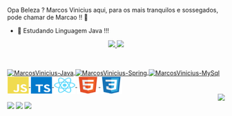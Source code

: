 Opa Beleza ? Marcos Vinicius aqui, para os mais tranquilos e sossegados, pode chamar de Marcao !! 👋

- 🌱 Estudando Linguagem Java !!!



<div align="center">
  <a href="https://github.com/MarcosVxny">
  <img height="180em" src="https://github-readme-stats.vercel.app/api?username=MarcosVinicius&show_icons=true&theme=white&include_all_commits=true&count_private=true"/>
  <img height="180em" src="https://github-readme-stats.vercel.app/api/top-langs/?username=MarcosVinicius&layout=compact&langs_count=7&theme=light"/>
</div>
  
##
<div style="display: inline_block"><br>
  <img align="center" alt="MarcosVinicius-Java" height="40" width="50" src="https://cdn.jsdelivr.net/gh/devicons/devicon/icons/java/java-original.svg" />
  <img align="center" alt="MarcosVinicius-Spring" height="40" width="50" src="https://cdn.jsdelivr.net/gh/devicons/devicon/icons/spring/spring-original.svg" />
  <img align="center" alt="MarcosVinicius-MySql" height="40" width="50"  src="https://cdn.jsdelivr.net/gh/devicons/devicon/icons/mysql/mysql-original.svg" />
  <img align="center" alt="MarcosVinicius-Js" height="40" width="50" src="https://raw.githubusercontent.com/devicons/devicon/master/icons/javascript/javascript-plain.svg">
  <img align="center" alt="MarcosVinicius-Ts" height="40" width="50" src="https://raw.githubusercontent.com/devicons/devicon/master/icons/typescript/typescript-plain.svg">
  <img align="center" alt="MarcosVinicius-React" height="40" width="50" src="https://raw.githubusercontent.com/devicons/devicon/master/icons/react/react-original.svg">
  <img align="center" alt="MarcosVinicius-HTML" height="40" width="50" src="https://raw.githubusercontent.com/devicons/devicon/master/icons/html5/html5-original.svg">
  <img align="center" alt="MarcosVinicius-CSS" height="40" width="50" src="https://raw.githubusercontent.com/devicons/devicon/master/icons/css3/css3-original.svg">
  
</div>
  
 <div align="right">
  <img src="https://emojipedia-us.s3.dualstack.us-west-1.amazonaws.com/thumbs/160/samsung/265/technologist-medium-dark-skin-tone_1f9d1-1f3fe-200d-1f4bb.png">
 </div>
 
  
<div>
   <a href="https://www.linkedin.com/in/marcosvxny" target="_blank"><img src="https://img.shields.io/badge/-LinkedIn-%230077B5?style=for-the-badge&logo=linkedin&logoColor=white" target="_blank"></a> 
  <a href = "emailto:oliveiramarcos1280@gmail.com"><img src="https://img.shields.io/badge/-Gmail-%23333?style=for-the-badge&logo=gmail&logoColor=white" target="_blank"></a>
  <a href="https://instagram.com/marcooi_" target="_blank"><img src="https://img.shields.io/badge/-Instagram-%23E4405F?style=for-the-badge&logo=instagram&logoColor=white" target="_blank"><a/>
</div>
  
